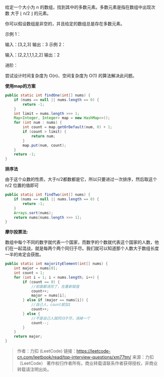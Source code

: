 给定一个大小为 n 的数组，找到其中的多数元素。多数元素是指在数组中出现次数 大于 ⌊ n/2 ⌋ 的元素。

你可以假设数组是非空的，并且给定的数组总是存在多数元素。

 

示例 1：

输入：[3,2,3]
输出：3
示例 2：

输入：[2,2,1,1,1,2,2]
输出：2


进阶：

尝试设计时间复杂度为 O(n)、空间复杂度为 O(1) 的算法解决此问题。



**使用map的方案**

```java
public static int findOne(int[] nums) {
    if (nums == null || nums.length == 0) {
        return -1;
    }
    int limit = nums.length >>> 1;
    Map<Integer, Integer> map = new HashMap<>();
    for (int num : nums) {
        int count = map.getOrDefault(num, 0) + 1;
        if (count > limit) {
            return num;
        }
        map.put(num, count);
    }
    return -1;
}
```

**排序法**

由于这个众数的性质，大于n/2都数都是它，所以只要进过一次排序，然后取这个 n/2 位置的值即可

```java
public static int findTwo(int[] nums) {
    if (nums == null || nums.length == 0) {
        return -1;
    }
    Arrays.sort(nums);
    return nums[nums.length >>> 1];
}
```

**摩尔投票法:**

数组中每个不同的数字就代表一个国家，而数字的个数就代表这个国家的人数，他们在一起混战，就是每两个两个同归于尽。我们就可以知道那个人数大于数组长度一半的肯定会获胜。

```java
public static int majorityElement(int[] nums) {
    int major = nums[0];
    int count = 1;
    for (int i = 1; i < nums.length; i++) {
        if (count == 0) {
            //前面都消完了，在重新赋值
            count++;
            major = nums[i];
        } else if (major == nums[i]) {
            //自己人，count就加1
            count++;
        } else {
            //不是自己人就同归于尽，消掉一个
            count--;
        }
    }
    return major;
}
```



> 作者：力扣 (LeetCode)
> 链接：https://leetcode-cn.com/leetbook/read/top-interview-questions/xm77tm/
> 来源：力扣（LeetCode）
> 著作权归作者所有。商业转载请联系作者获得授权，非商业转载请注明出处。